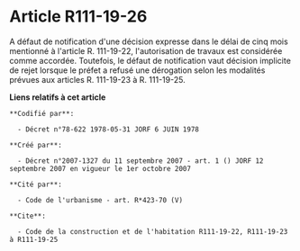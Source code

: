 # Article R111-19-26

A défaut de notification d'une décision expresse dans le délai de cinq mois mentionné à l'article R. 111-19-22,
l'autorisation de travaux est considérée comme accordée. Toutefois, le défaut de notification vaut décision implicite de
rejet lorsque le préfet a refusé une dérogation selon les modalités prévues aux articles R. 111-19-23 à R. 111-19-25.

**Liens relatifs à cet article**

	**Codifié par**:

	  - Décret n°78-622 1978-05-31 JORF 6 JUIN 1978

	**Créé par**:

	  - Décret n°2007-1327 du 11 septembre 2007 - art. 1 () JORF 12 septembre 2007 en vigueur le 1er octobre 2007

	**Cité par**:

	  - Code de l'urbanisme - art. R*423-70 (V)

	**Cite**:

	  - Code de la construction et de l'habitation R111-19-22, R111-19-23 à R111-19-25
